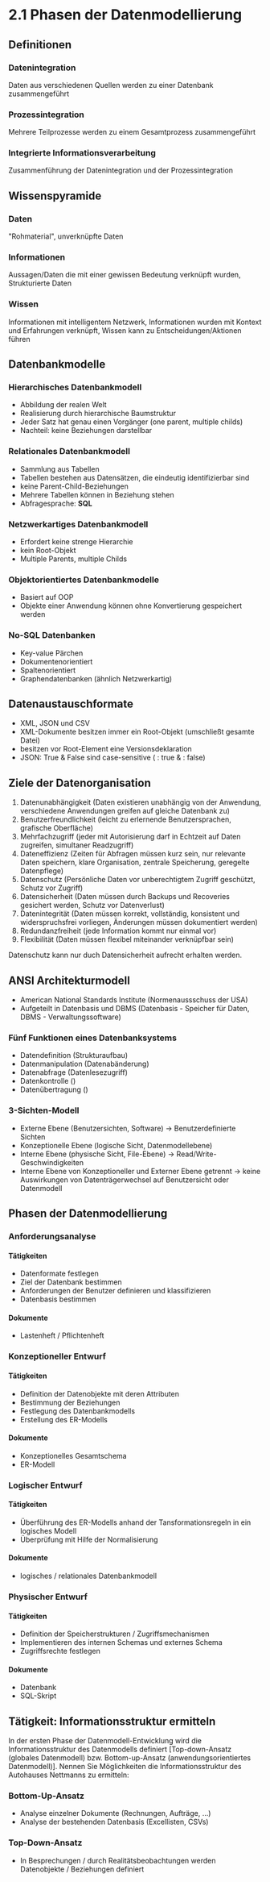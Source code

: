# 2.1 Phasen der Datenmodellierung

## Definitionen

### Datenintegration

Daten aus verschiedenen Quellen werden zu einer Datenbank zusammengeführt

### Prozessintegration

Mehrere Teilprozesse werden zu einem Gesamtprozess zusammengeführt

### Integrierte Informationsverarbeitung

Zusammenführung der Datenintegration und der Prozessintegration

## Wissenspyramide

### Daten

"Rohmaterial", unverknüpfte Daten

### Informationen

Aussagen/Daten die mit einer gewissen Bedeutung verknüpft wurden, Strukturierte Daten

### Wissen

Informationen mit intelligentem Netzwerk, Informationen wurden mit Kontext und Erfahrungen verknüpft, Wissen kann zu Entscheidungen/Aktionen führen

## Datenbankmodelle

### Hierarchisches Datenbankmodell

- Abbildung der realen Welt
- Realisierung durch hierarchische Baumstruktur
- Jeder Satz hat genau einen Vorgänger (one parent, multiple childs)
- Nachteil: keine Beziehungen darstellbar

### Relationales Datenbankmodell

- Sammlung aus Tabellen
- Tabellen bestehen aus Datensätzen, die eindeutig identifizierbar sind
- keine Parent-Child-Beziehungen
- Mehrere Tabellen können in Beziehung stehen
- Abfragesprache: **SQL**

### Netzwerkartiges Datenbankmodell

- Erfordert keine strenge Hierarchie
- kein Root-Objekt
- Multiple Parents, multiple Childs

### Objektorientiertes Datenbankmodelle

- Basiert auf OOP
- Objekte einer Anwendung können ohne Konvertierung gespeichert werden

### No-SQL Datenbanken

- Key-value Pärchen
- Dokumentenorientiert
- Spaltenorientiert
- Graphendatenbanken (ähnlich Netzwerkartig)

## Datenaustauschformate

- XML, JSON und CSV
- XML-Dokumente besitzen immer ein Root-Objekt (umschließt gesamte Datei)
- besitzen vor Root-Element eine Versionsdeklaration
- JSON: True & False sind case-sensitive ( : true & : false)

## Ziele der Datenorganisation

1. Datenunabhängigkeit (Daten existieren unabhängig von der Anwendung, verschiedene Anwendungen greifen auf gleiche Datenbank zu)
2. Benutzerfreundlichkeit (leicht zu erlernende Benutzersprachen, grafische Oberfläche)
3. Mehrfachzugriff (jeder mit Autorisierung darf in Echtzeit auf Daten zugreifen, simultaner Readzugriff)
4. Dateneffizienz (Zeiten für Abfragen müssen kurz sein, nur relevante Daten speichern, klare Organisation, zentrale Speicherung, geregelte Datenpflege)
5. Datenschutz (Persönliche Daten vor unberechtigtem Zugriff geschützt, Schutz vor Zugriff)
6. Datensicherheit (Daten müssen durch Backups und Recoveries gesichert werden, Schutz vor Datenverlust)
7. Datenintegrität (Daten müssen korrekt, vollständig, konsistent und widerspruchsfrei vorliegen, Änderungen müssen dokumentiert werden)
8. Redundanzfreiheit (jede Information kommt nur einmal vor)
9. Flexibilität (Daten müssen flexibel miteinander verknüpfbar sein)

Datenschutz kann nur duch Datensicherheit aufrecht erhalten werden.

## ANSI Architekturmodell

- American National Standards Institute (Normenaussschuss der USA)
- Aufgeteilt in Datenbasis und DBMS (Datenbasis - Speicher für Daten, DBMS - Verwaltungssoftware)

### Fünf Funktionen eines Datenbanksystems

- Datendefinition (Strukturaufbau)
- Datenmanipulation (Datenabänderung)
- Datenabfrage (Datenlesezugriff)
- Datenkontrolle ()
- Datenübertragung ()

### 3-Sichten-Modell

- Externe Ebene (Benutzersichten, Software) -> Benutzerdefinierte Sichten
- Konzeptionelle Ebene (logische Sicht, Datenmodellebene)
- Interne Ebene (physische Sicht, File-Ebene) -> Read/Write-Geschwindigkeiten
- Interne Ebene von Konzeptioneller und Externer Ebene getrennt -> keine Auswirkungen von Datenträgerwechsel auf Benutzersicht oder Datenmodell

## Phasen der Datenmodellierung

### Anforderungsanalyse

#### Tätigkeiten

- Datenformate festlegen
- Ziel der Datenbank bestimmen
- Anforderungen der Benutzer definieren und klassifizieren
- Datenbasis bestimmen

#### Dokumente

- Lastenheft / Pflichtenheft

### Konzeptioneller Entwurf

#### Tätigkeiten

- Definition der Datenobjekte mit deren Attributen
- Bestimmung der Beziehungen
- Festlegung des Datenbankmodells
- Erstellung des ER-Modells

#### Dokumente

- Konzeptionelles Gesamtschema
- ER-Modell

### Logischer Entwurf

#### Tätigkeiten

- Überführung des ER-Modells anhand der Tansformationsregeln in ein logisches Modell
- Überprüfung mit Hilfe der Normalisierung

#### Dokumente

- logisches / relationales Datenbankmodell

### Physischer Entwurf

#### Tätigkeiten

- Definition der Speicherstrukturen / Zugriffsmechanismen
- Implementieren des internen Schemas und externes Schema
- Zugriffsrechte festlegen

#### Dokumente

- Datenbank
- SQL-Skript

## Tätigkeit: Informationsstruktur ermitteln

In der ersten Phase der Datenmodell-Entwicklung wird die Informationsstruktur des Datenmodells definiert [Top-down-Ansatz (globales Datenmodell) bzw. Bottom-up-Ansatz (anwendungsorientiertes Datenmodell)]. Nennen Sie Möglichkeiten die Informationsstruktur des Autohauses Nettmanns zu ermitteln:

### Bottom-Up-Ansatz

- Analyse einzelner Dokumente (Rechnungen, Aufträge, ...)
- Analyse der bestehenden Datenbasis (Excellisten, CSVs)

### Top-Down-Ansatz

- In Besprechungen / durch Realitätsbeobachtungen werden Datenobjekte / Beziehungen definiert
